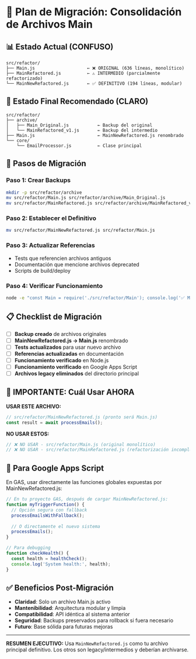 # 🎯 Plan de Migración: Consolidación de Archivos Main

## 📊 Estado Actual (CONFUSO)

```
src/refactor/
├── Main.js                    ← ❌ ORIGINAL (636 líneas, monolítico)
├── MainRefactored.js          ← ⚠️ INTERMEDIO (parcialmente refactorizado) 
└── MainNewRefactored.js       ← ✅ DEFINITIVO (194 líneas, modular)
```

## 🎯 Estado Final Recomendado (CLARO)

```
src/refactor/
├── archive/
│   ├── Main_Original.js           ← Backup del original
│   └── MainRefactored_v1.js       ← Backup del intermedio
├── Main.js                        ← MainNewRefactored.js renombrado
└── core/
    └── EmailProcessor.js          ← Clase principal
```

## 🔄 Pasos de Migración

### Paso 1: Crear Backups
```bash
mkdir -p src/refactor/archive
mv src/refactor/Main.js src/refactor/archive/Main_Original.js
mv src/refactor/MainRefactored.js src/refactor/archive/MainRefactored_v1.js
```

### Paso 2: Establecer el Definitivo
```bash
mv src/refactor/MainNewRefactored.js src/refactor/Main.js
```

### Paso 3: Actualizar Referencias
- Tests que referencien archivos antiguos
- Documentación que mencione archivos deprecated
- Scripts de build/deploy

### Paso 4: Verificar Funcionamiento
```bash
node -e "const Main = require('./src/refactor/Main'); console.log('✅ Main.js funciona correctamente');"
```

## 📋 Checklist de Migración

- [ ] **Backup creado** de archivos originales
- [ ] **MainNewRefactored.js → Main.js** renombrado
- [ ] **Tests actualizados** para usar nuevo archivo
- [ ] **Referencias actualizadas** en documentación
- [ ] **Funcionamiento verificado** en Node.js
- [ ] **Funcionamiento verificado** en Google Apps Script
- [ ] **Archivos legacy eliminados** del directorio principal

## 🚨 IMPORTANTE: Cuál Usar AHORA

**USAR ESTE ARCHIVO:**
```javascript
// src/refactor/MainNewRefactored.js (pronto será Main.js)
const result = await processEmails();
```

**NO USAR ESTOS:**
```javascript  
// ❌ NO USAR - src/refactor/Main.js (original monolítico)
// ❌ NO USAR - src/refactor/MainRefactored.js (refactorización incompleta)
```

## 🎯 Para Google Apps Script

En GAS, usar directamente las funciones globales expuestas por MainNewRefactored.js:

```javascript
// En tu proyecto GAS, después de cargar MainNewRefactored.js:
function myTriggerFunction() {
  // Opción segura con fallback
  processEmailsWithFallback();
  
  // O directamente el nuevo sistema
  processEmails();
}

// Para debugging
function checkHealth() {
  const health = healthCheck();
  console.log('System health:', health);
}
```

## ✅ Beneficios Post-Migración

- **Claridad**: Solo un archivo Main.js activo
- **Mantenibilidad**: Arquitectura modular y limpia  
- **Compatibilidad**: API idéntica al sistema anterior
- **Seguridad**: Backups preservados para rollback si fuera necesario
- **Futuro**: Base sólida para futuras mejoras

---

**RESUMEN EJECUTIVO:** Usa `MainNewRefactored.js` como tu archivo principal definitivo. Los otros son legacy/intermedios y deberían archivarse.
